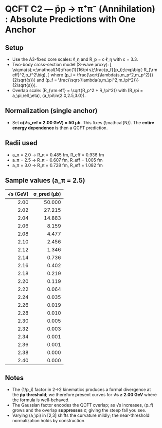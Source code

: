 # QCFT C2 — p̄p → π⁺π⁻ (Annihilation) : Absolute Predictions with One Anchor
## Setup
- Use the A3-fixed core scales: ℓ_η and R_p = c·ℓ_η with c = 3.3.
- Two-body cross-section model (S-wave proxy):
\[
\sigma(s)\;=\;\mathcal{N}\;\frac{1}{16\pi s}\;\frac{p_f}{p_i}\;\exp\big(-R_{\rm eff}^2\,p_f^2\big),
\]
where \(p_i = \frac{\sqrt{\lambda(s,m_p^2,m_p^2)}}{2\sqrt{s}}\) and \(p_f = \frac{\sqrt{\lambda(s,m_\pi^2,m_\pi^2)}}{2\sqrt{s}}\).
- Overlap scale: \(R_{\rm eff} = \sqrt{R_p^2 + R_\pi^2}\) with \(R_\pi = a_\pi\,\ell_\eta\), \(a_\pi\in\{2.0,2.5,3.0\}\).

## Normalization (single anchor)
- Set **σ(√s_ref = 2.00 GeV) = 50 μb**. This fixes \(\mathcal{N}\). The **entire energy dependence** is then a QCFT prediction.

## Radii used
- a_π = 2.0 → R_π = 0.485 fm, R_eff = 0.936 fm
- a_π = 2.5 → R_π = 0.607 fm, R_eff = 1.005 fm
- a_π = 3.0 → R_π = 0.728 fm, R_eff = 1.082 fm

## Sample values (a_π = 2.5)
| √s (GeV) | σ_pred (μb) |
|---:|---:|
| 2.00 | 50.000 |
| 2.02 | 27.215 |
| 2.04 | 14.883 |
| 2.06 | 8.159 |
| 2.08 | 4.477 |
| 2.10 | 2.456 |
| 2.12 | 1.346 |
| 2.14 | 0.736 |
| 2.16 | 0.402 |
| 2.18 | 0.219 |
| 2.20 | 0.119 |
| 2.22 | 0.064 |
| 2.24 | 0.035 |
| 2.26 | 0.019 |
| 2.28 | 0.010 |
| 2.30 | 0.005 |
| 2.32 | 0.003 |
| 2.34 | 0.001 |
| 2.36 | 0.001 |
| 2.38 | 0.000 |
| 2.40 | 0.000 |

## Notes
- The \(1/p_i\) factor in 2→2 kinematics produces a formal divergence at the **p̄p threshold**; we therefore present curves for **√s ≥ 2.00 GeV** where the formula is well-behaved.
- The Gaussian factor encodes the QCFT overlap; as √s increases, \(p_f\) grows and the overlap **suppresses** σ, giving the steep fall you see.
- Varying \(a_\pi\) in [2,3] shifts the curvature mildly; the near-threshold normalization holds by construction.
